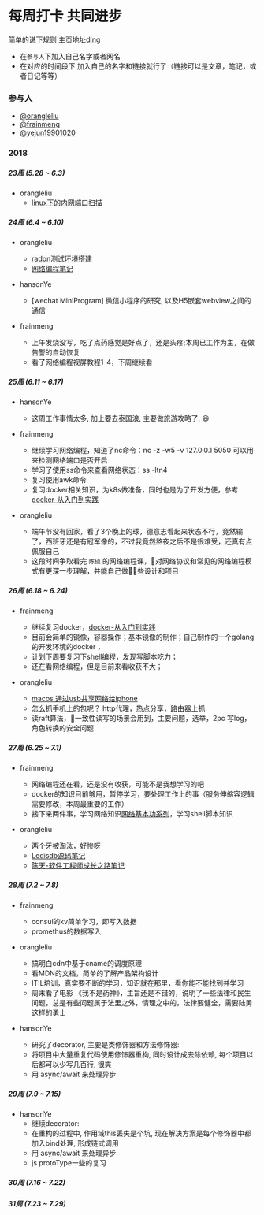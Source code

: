 # 每周打卡 共同进步

简单的说下规则 [主页地址ding](https://mlyteam.github.io/ding/)

* 在`参与人`下加入自己名字或者网名
* 在对应的时间段下 加入自己的名字和链接就行了（链接可以是文章，笔记，或者日记等等）

### 参与人

* [@orangleliu](https://github.com/orangle) 
* [@frainmeng](https://github.com/frainmeng)
* [@yejun19901020](https://github.com/yejun19901020)

### 2018

##### 23周 (5.28 ~ 6.3)

- orangleliu  
    + [linux下的内网端口扫描](https://blog.csdn.net/orangleliu/article/details/80519864)


##### 24周 (6.4 ~ 6.10) 

- orangleliu
    + [radon测试环境搭建](https://github.com/orangle/mydocker/tree/master/radon)
    + [网络编程笔记](https://github.com/orangle/network-coding)

- hansonYe
    + [wechat MiniProgram] 微信小程序的研究, 以及H5嵌套webview之间的通信

- frainmeng 
    + 上午发烧没写，吃了点药感觉是好点了，还是头疼;本周已工作为主，在做告警的自动恢复
    + 看了网络编程视屏教程1-4，下周继续看

##### 25周 (6.11 ~ 6.17) 

- hansonYe
    + 这周工作事情太多, 加上要去泰国浪, 主要做旅游攻略了, 😆

- frainmeng
    + 继续学习网络编程，知道了nc命令：nc -z -w5 -v 127.0.0.1 5050 可以用来检测网络端口是否开启
    + 学习了使用ss命令来查看网络状态：ss -ltn4 
    + 复习使用awk命令
    + 复习docker相关知识，为k8s做准备，同时也是为了开发方便，参考[docker-从入门到实践](https://yeasy.gitbooks.io/docker_practice/content/install/mirror.html)

- orangleliu
    + 端午节没有回家，看了3个晚上的球，德意志看起来状态不行，竟然输了，西班牙还是有冠军像的，不过我竟然熬夜之后不是很难受，还真有点佩服自己
    + 这段时间争取看完 `陈硕` 的网络编程课，对网络协议和常见的网络编程模式有更深一步理解，并能自己做些设计和项目

##### 26周 (6.18 ~ 6.24) 
- frainmeng
    + 继续复习docker，[docker-从入门到实践](https://yeasy.gitbooks.io/docker_practice/content/install/mirror.html)
    + 目前会简单的镜像，容器操作；基本镜像的制作；自己制作的一个golang的开发环境的docker；
    + 计划下周要复习下shell编程，发现写脚本吃力；
    + 还在看网络编程，但是目前来看收获不大；

- orangleliu
    + [macos 通过usb共享网络给iphone](https://blog.csdn.net/orangleliu/article/details/80783602) 
    + 怎么抓手机上的包呢？ http代理，热点分享，路由器上抓 
    + 读raft算法，一致性读写的场景会用到，主要问题，选举，2pc 写log，角色转换的安全问题

##### 27周 (6.25 ~ 7.1)
- frainmeng
    + 网络编程还在看，还是没有收获，可能不是我想学习的吧
    + docker的知识目前够用，暂停学习，要处理工作上的事（服务伸缩容逻辑需要修改，本周最重要的工作）
    + 接下来两件事，学习网络知识[网络基本功系列](https://wizardforcel.gitbooks.io/network-basic/content/index.html)，学习shell脚本知识

- orangleliu
    + 两个牙被淘汰，好惨呀
    + [Ledisdb源码笔记](http://417e7e7c.wiz03.com/share/s/11vDVY0SpQJT2K3Oq51lD14a10w-tP1QH4RJ2I21N62Y3Jno)
    + [陈天-软件工程师成长之路笔记](http://417e7e7c.wiz03.com/share/s/11vDVY0SpQJT2K3Oq51lD14a1oL9w93vR4-f2Snk6W1JK_Zj)
    
##### 28周 (7.2 ~ 7.8)
- frainmeng
    + consul的kv简单学习，即写入数据
    + promethus的数据写入

- orangleliu
    + 搞明白cdn中基于cname的调度原理
    + 看MDN的文档，简单的了解产品架构设计
    + ITIL培训，真实要不断的学习，知识就在那里，看你能不能找到并学习
    + 周末看了电影 《我不是药神》，主旨还是不错的，说明了一些法律和民生问题，总是有些问题属于法里之外，情理之中的，法律要健全，需要陆勇这样的勇士

- hansonYe
    + 研究了decorator, 主要是类修饰器和方法修饰器:
    + 将项目中大量重复代码使用修饰器重构, 同时设计成去除依赖, 每个项目以后都可以少写几百行, 很爽
    + 用 async/await 来处理异步
##### 29周 (7.9 ~ 7.15)
- hansonYe
    + 继续decorator:
    + 在重构的过程中, 作用域this丢失是个坑, 现在解决方案是每个修饰器中都加入bind处理, 形成链式调用
    + 用 async/await 来处理异步
    + js protoType一些的复习
##### 30周 (7.16 ~ 7.22)
##### 31周 (7.23 ~ 7.29)
